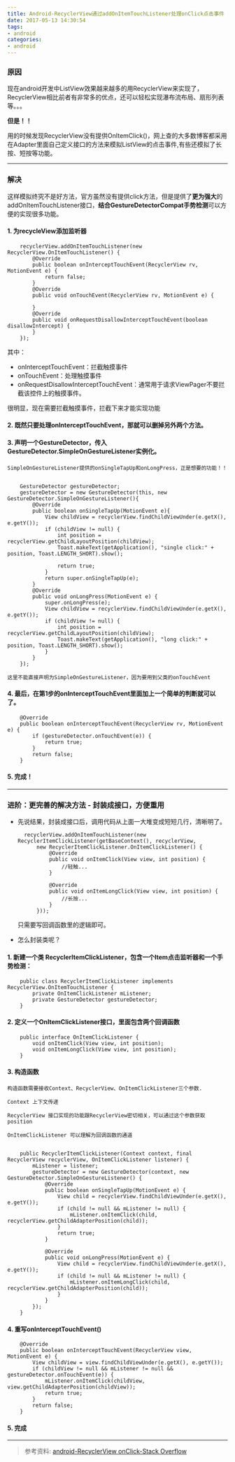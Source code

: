 ```yaml
---
title: Android-RecyclerView通过addOnItemTouchListener处理onClick点击事件
date: 2017-05-13 14:30:54
tags: 
- android
categories:
- android
---
```


### 原因

现在android开发中ListView效果越来越多的用RecyclerView来实现了，RecyclerView相比前者有非常多的优点，还可以轻松实现瀑布流布局、扇形列表等。。。

****但是！！**** 



用的时候发现RecyclerView没有提供OnItemClick()，网上查的大多数博客都采用在Adapter里面自己定义接口的方法来模拟ListView的点击事件,有些还模拟了长按、短按等功能。

---

### 解决

这样模拟终究不是好方法，官方虽然没有提供click方法，但是提供了****更为强大****的addOnItemTouchListener接口，****结合GestureDetectorCompat手势检测****可以方便的实现很多功能。

#### 1. 为recycleView添加监听器

        recyclerView.addOnItemTouchListener(new RecyclerView.OnItemTouchListener() {
            @Override
            public boolean onInterceptTouchEvent(RecyclerView rv, MotionEvent e) {
                return false;
            }
            @Override
            public void onTouchEvent(RecyclerView rv, MotionEvent e) {

            }
            @Override
            public void onRequestDisallowInterceptTouchEvent(boolean disallowIntercept) {
            }
        });

其中：
* onInterceptTouchEvent：拦截触摸事件
* onTouchEvent：处理触摸事件
* onRequestDisallowInterceptTouchEvent：通常用于请求ViewPager不要拦截该控件上的触摸事件。

很明显，现在需要拦截触摸事件，拦截下来才能实现功能

#### 2. 既然只要处理onInterceptTouchEvent，那就可以删掉另外两个方法。

#### 3. 声明一个GestureDetector，传入GestureDetector.SimpleOnGestureListener实例化。

    SimpleOnGestureListener提供的onSingleTapUp和onLongPress，正是想要的功能！！


        GestureDetector gestureDetector;
        gestureDetector = new GestureDetector(this, new GestureDetector.SimpleOnGestureListener(){
            @Override
            public boolean onSingleTapUp(MotionEvent e){
                View childView = recyclerView.findChildViewUnder(e.getX(), e.getY());
                if (childView != null) {
                    int position = recyclerView.getChildLayoutPosition(childView);
                    Toast.makeText(getApplication(), "single click:" + position, Toast.LENGTH_SHORT).show();

                    return true;
                }
                return super.onSingleTapUp(e);
            }
            @Override
            public void onLongPress(MotionEvent e) {
                super.onLongPress(e);
                View childView = recyclerView.findChildViewUnder(e.getX(), e.getY());
                if (childView != null) {
                    int position = recyclerView.getChildLayoutPosition(childView);
                    Toast.makeText(getApplication(), "long click:" + position, Toast.LENGTH_SHORT).show();
                }
            }
        });

    这里不能直接声明为SimpleOnGestureListener，因为要用到父类的onTouchEvent


#### 4. 最后，在第1步的onInterceptTouchEvent里面加上一个简单的判断就可以了。

        @Override
        public boolean onInterceptTouchEvent(RecyclerView rv, MotionEvent e) {
            if (gestureDetector.onTouchEvent(e)) {
                return true;
            }
            return false;
        }

#### 5. 完成！


---

### 进阶：更完善的解决方法 - 封装成接口，方便重用

* 先说结果，封装成接口后，调用代码从上面一大堆变成短短几行，清晰明了。

        recyclerView.addOnItemTouchListener(new RecyclerItemClickListener(getBaseContext(), recyclerView,
            new RecyclerItemClickListener.OnItemClickListener() {
                @Override
                public void onItemClick(View view, int position) {
                    //轻触...
                }

                @Override
                public void onItemLongClick(View view, int position) {
                    //长按...
                }
            }));

        
    只需要写回调函数里的逻辑即可。


* 怎么封装类呢？

#### 1. 新建一个类 RecyclerItemClickListener，包含一个Item点击监听器和一个手势检测：

        public class RecyclerItemClickListener implements RecyclerView.OnItemTouchListener {
            private OnItemClickListener mListener;
            private GestureDetector gestureDetector;
        }


#### 2. 定义一个OnItemClickListener接口，里面包含两个回调函数
    
        public interface OnItemClickListener {
            void onItemClick(View view, int position);
            void onItemLongClick(View view, int position);
        }

#### 3. 构造函数

    构造函数需要接收Context、RecyclerView、OnItemClickListener三个参数.

    Context 上下文传递

    RecyclerView 接口实现的功能跟RecyclerView密切相关，可以通过这个参数获取position

    OnItemClickListener 可以理解为回调函数的通道


        public RecyclerItemClickListener(Context context, final RecyclerView recyclerView, OnItemClickListener listener) {
            mListener = listener;
            gestureDetector = new GestureDetector(context, new GestureDetector.SimpleOnGestureListener() {
                @Override
                public boolean onSingleTapUp(MotionEvent e) {
                    View child = recyclerView.findChildViewUnder(e.getX(), e.getY());
                    if (child != null && mListener != null) {
                        mListener.onItemClick(child, recyclerView.getChildAdapterPosition(child));
                    }
                    return true;
                }

                @Override
                public void onLongPress(MotionEvent e) {
                    View child = recyclerView.findChildViewUnder(e.getX(), e.getY());
                    if (child != null && mListener != null) {
                        mListener.onItemLongClick(child, recyclerView.getChildAdapterPosition(child));
                    }
                }
            });
        }


#### 4. 重写onInterceptTouchEvent()

        @Override
        public boolean onInterceptTouchEvent(RecyclerView view, MotionEvent e) {
            View childView = view.findChildViewUnder(e.getX(), e.getY());
            if (childView != null && mListener != null && gestureDetector.onTouchEvent(e)) {
                mListener.onItemClick(childView, view.getChildAdapterPosition(childView));
                return true;
            }
            return false;
        }

#### 5. 完成

---

>参考资料:  [android-RecyclerView onClick-Stack Overflow](http://stackoverflow.com/questions/24471109/recyclerview-onclick)
